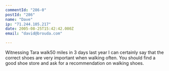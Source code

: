 ```yaml
---
commentId: "286-0"
postId: "286"
name: "Dave"
ip: "71.244.105.217"
date: 2005-08-25T15:42:42.000Z
email: "david@brouda.com"

---
```

<p>Witnessing Tara walk50 miles in 3 days last year I can certainly say that the correct shoes are very important when walking often. You should find a good shoe store and ask for a recommendation on walking shoes.</p>